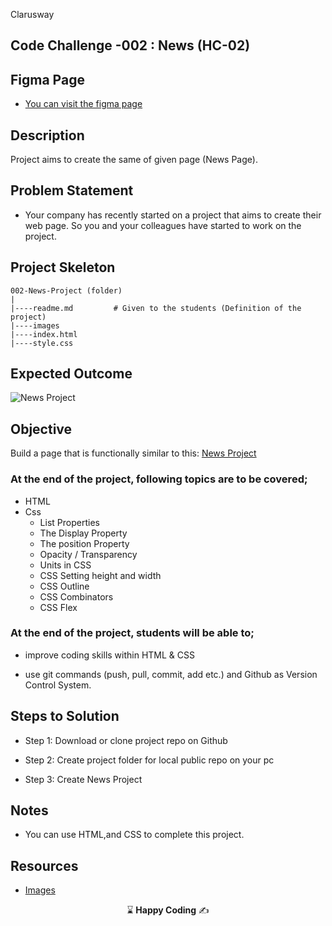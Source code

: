 <p>Clarusway<img align="right"
  src="https://secure.meetupstatic.com/photos/event/3/1/b/9/600_488352729.jpeg"  width="15px"></p>

## Code Challenge -002 : News (HC-02)

## Figma Page

- [You can visit the figma page](https://www.figma.com/file/YUVeQH4vRJIwm9a7isrTn2/NewsPosts?type=design&node-id=0-1&mode=design&t=s2yWeJfsWvZO8Rwg-0)

## Description
Project aims to create the same of given page (News Page).

## Problem Statement

- Your company has recently started on a project that aims to create their web page. So you and your colleagues have started to work on the project.

## Project Skeleton 

```
002-News-Project (folder)
|
|----readme.md         # Given to the students (Definition of the project)          
|----images               
|----index.html  
|----style.css
```

## Expected Outcome

![News Project](./img/avatar.gif)

## Objective

Build a page that is functionally similar to this: [News Project](https://hellenkuttery.github.io/flex-challange/)

### At the end of the project, following topics are to be covered;

- HTML 
- Css
  - List Properties
  - The Display Property
  - The position Property
  - Opacity / Transparency
  - Units in CSS
  - CSS Setting height and width
  - CSS Outline
  - CSS Combinators
  - CSS Flex


### At the end of the project, students will be able to;

- improve coding skills within HTML & CSS

- use git commands (push, pull, commit, add etc.) and Github as Version Control System.

## Steps to Solution
  
- Step 1: Download or clone project repo on Github 

- Step 2: Create project folder for local public repo on your pc

- Step 3: Create News Project


## Notes

- You can use HTML,and CSS to complete this project.

## Resources

-  [Images](./img)


<p align="center"> &#8987; <strong>Happy Coding</strong>  &#9997; </p>
